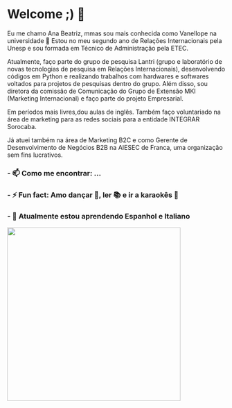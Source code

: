 # Welcome ;) 👋

Eu me chamo Ana Beatriz, mmas sou mais conhecida como Vanellope na universidade 💖 Estou no meu segundo ano de Relações Internacionais pela Unesp e sou formada em Técnico de Administração pela ETEC.

Atualmente, faço parte do grupo de pesquisa Lantri (grupo e laboratório de novas tecnologias de pesquisa em Relações Internacionais), desenvolvendo códigos em Python e realizando trabalhos com hardwares e softwares voltados para projetos de pesquisas dentro do grupo. Além disso, sou diretora da comissão de Comunicação do Grupo de Extensão MKI (Marketing Internacional) e faço parte do projeto Empresarial. 

Em períodos mais livres,dou aulas de inglês. Também faço voluntariado na área de marketing para as redes sociais para a entidade INTEGRAR Sorocaba. 

Já atuei também na área de Marketing B2C e como Gerente de Desenvolvimento de Negócios B2B na AIESEC de Franca, uma organização sem fins lucrativos.


### - 📫 Como me encontrar: ...
### - ⚡ Fun fact: Amo dançar 💃, ler 📚 e ir a karaokês 🎤
### - 🔭 Atualmente estou aprendendo Espanhol e Italiano 


<img width="400px" align="left" src="https://github-readme-stats.vercel.app/api/top-langs/?username=seu_usuário&hide=html&layout=compact&theme=buefy" /> 
<!--
**anamacao/anamacao** is a ✨ _special_ ✨ repository because its `README.md` (this file) appears on your GitHub profile.


